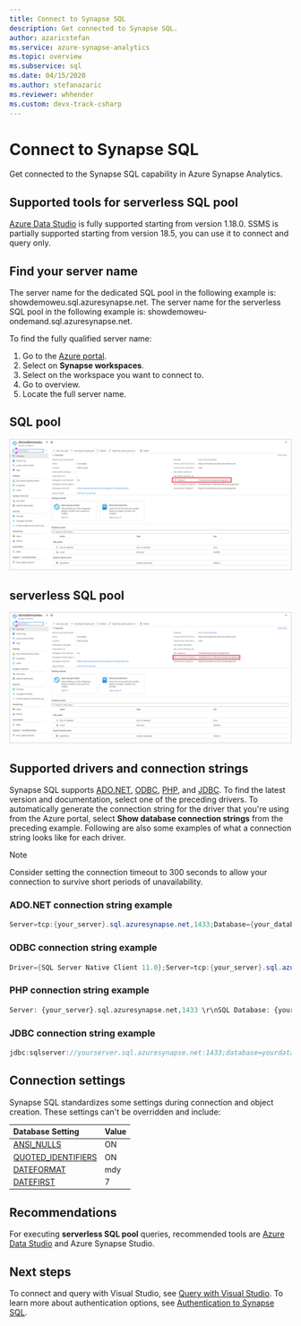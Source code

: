 ```yaml
---
title: Connect to Synapse SQL
description: Get connected to Synapse SQL.
author: azaricstefan 
ms.service: azure-synapse-analytics
ms.topic: overview 
ms.subservice: sql
ms.date: 04/15/2020 
ms.author: stefanazaric 
ms.reviewer: whhender
ms.custom: devx-track-csharp
---
```


# Connect to Synapse SQL
Get connected to the Synapse SQL capability in Azure Synapse Analytics.

## Supported tools for serverless SQL pool

[Azure Data Studio](/azure-data-studio/download-azure-data-studio) is fully supported starting from version 1.18.0. SSMS is partially supported starting from version 18.5, you can use it to connect and query only.

## Find your server name

The server name for the dedicated SQL pool in the following example is: showdemoweu.sql.azuresynapse.net.
The server name for the serverless SQL pool in the following example is: showdemoweu-ondemand.sql.azuresynapse.net.

To find the fully qualified server name:

1. Go to the [Azure portal](https://portal.azure.com).
2. Select on **Synapse workspaces**.
3. Select on the workspace you want to connect to.
4. Go to overview.
5. Locate the full server name.

## **SQL pool**

![Full server name](./media/connect-overview/server-connect-example.png)

## **serverless SQL pool**

![Full server name serverless SQL pool](./media/connect-overview/server-connect-example-sqlod.png)

## Supported drivers and connection strings
Synapse SQL supports [ADO.NET](/dotnet/framework/data/adonet/), [ODBC](/sql/connect/odbc/windows/microsoft-odbc-driver-for-sql-server-on-windows), [PHP](/sql/connect/php/overview-of-the-php-sql-driver?f=255&MSPPError=-2147217396), and [JDBC](/sql/connect/jdbc/microsoft-jdbc-driver-for-sql-server). To find the latest version and documentation, select one of the preceding drivers. To automatically generate the connection string for the driver that you're using from the Azure portal, select **Show database connection strings** from the preceding example. Following are also some examples of what a connection string looks like for each driver.

> [!NOTE]
> Consider setting the connection timeout to 300 seconds to allow your connection to survive short periods of unavailability.

### ADO.NET connection string example

```csharp
Server=tcp:{your_server}.sql.azuresynapse.net,1433;Database={your_database};User ID={your_user_name};Password={your_password_here};Encrypt=True;TrustServerCertificate=False;Connection Timeout=30;
```

### ODBC connection string example

```csharp
Driver={SQL Server Native Client 11.0};Server=tcp:{your_server}.sql.azuresynapse.net,1433;Database={your_database};Uid={your_user_name};Pwd={your_password_here};Encrypt=yes;TrustServerCertificate=no;Connection Timeout=30;
```

### PHP connection string example

```PHP
Server: {your_server}.sql.azuresynapse.net,1433 \r\nSQL Database: {your_database}\r\nUser Name: {your_user_name}\r\n\r\nPHP Data Objects(PDO) Sample Code:\r\n\r\ntry {\r\n   $conn = new PDO ( \"sqlsrv:server = tcp:{your_server}.sql.azuresynapse.net,1433; Database = {your_database}\", \"{your_user_name}\", \"{your_password_here}\");\r\n    $conn->setAttribute( PDO::ATTR_ERRMODE, PDO::ERRMODE_EXCEPTION );\r\n}\r\ncatch ( PDOException $e ) {\r\n   print( \"Error connecting to SQL Server.\" );\r\n   die(print_r($e));\r\n}\r\n\rSQL Server Extension Sample Code:\r\n\r\n$connectionInfo = array(\"UID\" => \"{your_user_name}\", \"pwd\" => \"{your_password_here}\", \"Database\" => \"{your_database}\", \"LoginTimeout\" => 30, \"Encrypt\" => 1, \"TrustServerCertificate\" => 0);\r\n$serverName = \"tcp:{your_server}.sql.azuresynapse.net,1433\";\r\n$conn = sqlsrv_connect($serverName, $connectionInfo);
```

### JDBC connection string example

```Java
jdbc:sqlserver://yourserver.sql.azuresynapse.net:1433;database=yourdatabase;user={your_user_name};password={your_password_here};encrypt=true;trustServerCertificate=false;hostNameInCertificate=*.sql.azuresynapse.net;loginTimeout=30;
```

## Connection settings
Synapse SQL standardizes some settings during connection and object creation. These settings can't be overridden and include:

| Database Setting | Value |
|:--- |:--- |
| [ANSI_NULLS](/sql/t-sql/statements/set-ansi-nulls-transact-sql?view=azure-sqldw-latest&preserve-view=true) |ON |
| [QUOTED_IDENTIFIERS](/sql/t-sql/statements/set-quoted-identifier-transact-sql?view=azure-sqldw-latest&preserve-view=true) |ON |
| [DATEFORMAT](/sql/t-sql/statements/set-dateformat-transact-sql?view=azure-sqldw-latest&preserve-view=true) |mdy |
| [DATEFIRST](/sql/t-sql/statements/set-datefirst-transact-sql?view=azure-sqldw-latest&preserve-view=true) |7 |

## Recommendations

For executing **serverless SQL pool** queries, recommended tools are [Azure Data Studio](get-started-azure-data-studio.md) and Azure Synapse Studio.

## Next steps
To connect and query with Visual Studio, see [Query with Visual Studio](../sql-data-warehouse/sql-data-warehouse-query-visual-studio.md?context=/azure/synapse-analytics/context/context). To learn more about authentication options, see [Authentication to Synapse SQL](sql-authentication.md?tabs=provisioned).
